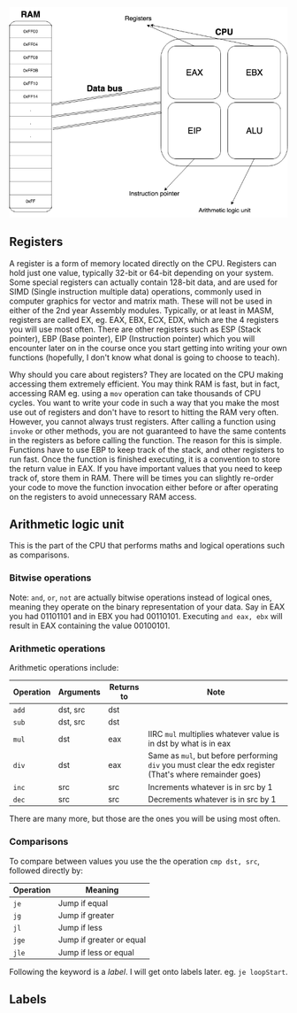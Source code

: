![](Assembly.png)

## Registers
A register is a form of memory located directly on the CPU.
Registers can hold just one value, typically 32-bit or 64-bit depending on your system.
Some special registers can actually contain 128-bit data, and are used for SIMD (Single instruction multiple data) operations, commonly used in computer graphics for vector and matrix math. These will not be used in either of the 2nd year Assembly modules.
Typically, or at least in MASM, registers are called E<Letter>X, eg. EAX, EBX, ECX, EDX, which are the 4 registers you will use most often.
There are other registers such as ESP (Stack pointer), EBP (Base pointer), EIP (Instruction pointer) which you will encounter later on in the course once you start getting into writing your own functions (hopefully, I don't know what donal is going to choose to teach).

Why should you care about registers?
They are located on the CPU making accessing them extremely efficient. You may think RAM is fast, but in fact, accessing RAM eg. using a `mov` operation can take thousands of CPU cycles. You want to write your code in such a way that you make the most use out of registers and don't have to resort to hitting the RAM very often.
However, you cannot always trust registers. After calling a function using `invoke` or other methods, you are not guaranteed to have the same contents in the registers as before calling the function.
The reason for this is simple. Functions have to use EBP to keep track of the stack, and other registers to run fast. Once the function is finished executing, it is a convention to store the return value in EAX.
If you have important values that you need to keep track of, store them in RAM.
There will be times you can slightly re-order your code to move the function invocation either before or after operating on the registers to avoid unnecessary RAM access.

## Arithmetic logic unit
This is the part of the CPU that performs maths and logical operations such as comparisons.
### Bitwise operations
Note: `and`, `or`, `not` are actually bitwise operations instead of logical ones, meaning they operate on the binary representation of your data.
Say in EAX you had 01101101 and in EBX you had 00110101. Executing `and eax, ebx` will result in EAX containing the value 00100101.
### Arithmetic operations
Arithmetic operations include:

| Operation | Arguments | Returns to | Note |
| - | - | - | - |
| `add` | dst, src | dst |  |
| `sub` | dst, src | dst |  |
| `mul` | dst | eax | IIRC `mul` multiplies whatever value is in dst by what is in eax |
| `div` | dst | eax | Same as `mul`, but before performing `div` you must clear the edx register (That's where remainder goes) |
| `inc` | src | src | Increments whatever is in src by 1 |
| `dec` | src | src | Decrements whatever is in src by 1 |

There are many more, but those are the ones you will be using most often.
### Comparisons
To compare between values you use the the operation `cmp dst, src`, followed directly by:

| Operation | Meaning |
| - | - |
| `je` | Jump if equal |
| `jg` | Jump if greater |
| `jl` | Jump if less |
| `jge` | Jump if greater or equal |
| `jle` | Jump if less or equal |

Following the keyword is a *label*. I will get onto labels later. eg. `je loopStart`.

## Labels
